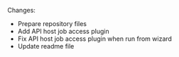
Changes:

 * Prepare repository files
 * Add API host job access plugin
 * Fix API host job access plugin when run from wizard
 * Update readme file

